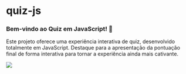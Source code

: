 # quiz-js

<h3>Bem-vindo ao Quiz em JavaScript! 🚀</h3>
<p>Este projeto oferece uma experiência interativa de quiz, desenvolvido totalmente em JavaScript. Destaque para a apresentação da pontuação final de forma interativa para tornar a experiência ainda mais cativante.</p>
<img src ='https://github.com/MatheusZamo/quiz-js/assets/78445566/ff5b174f-3008-444c-8000-f6611ea73246'/>
